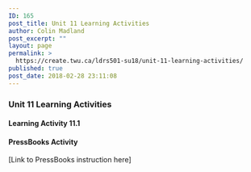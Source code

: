 ```yaml
---
ID: 165
post_title: Unit 11 Learning Activities
author: Colin Madland
post_excerpt: ""
layout: page
permalink: >
  https://create.twu.ca/ldrs501-su18/unit-11-learning-activities/
published: true
post_date: 2018-02-28 23:11:08
---
```

<h3>Unit 11 Learning Activities</h3>

<h4>Learning Activity 11.1</h4>

<h4>PressBooks Activity</h4>

[Link to PressBooks instruction here]